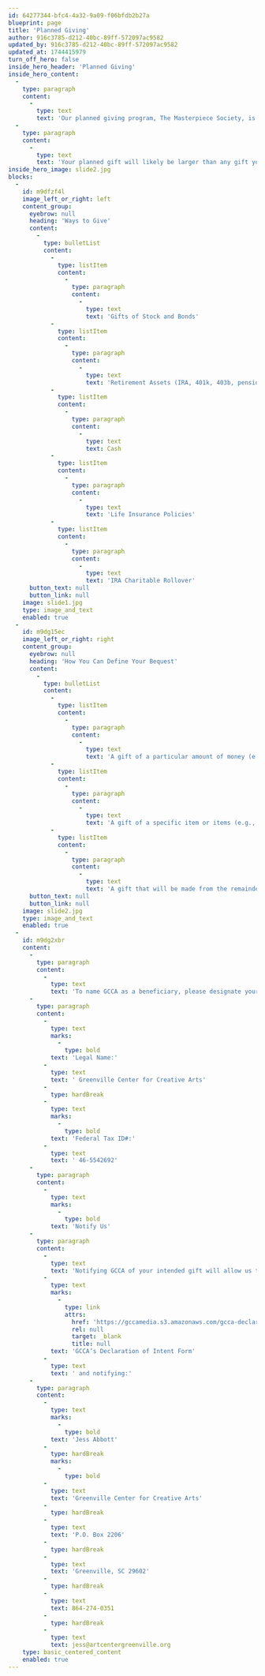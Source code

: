 ```yaml
---
id: 64277344-bfc4-4a32-9a09-f06bfdb2b27a
blueprint: page
title: 'Planned Giving'
author: 916c3785-d212-40bc-89ff-572097ac9582
updated_by: 916c3785-d212-40bc-89ff-572097ac9582
updated_at: 1744415979
turn_off_hero: false
inside_hero_header: 'Planned Giving'
inside_hero_content:
  -
    type: paragraph
    content:
      -
        type: text
        text: 'Our planned giving program, The Masterpiece Society, is a special group of donors who dream of making a difference beyond their lifetime. Consider joining this visionary group by including GCCA in your bequest or other estate plans. Your gift will make a lasting impact, creating life-changing arts experiences for many generations to come.'
  -
    type: paragraph
    content:
      -
        type: text
        text: 'Your planned gift will likely be larger than any gift you could make during your lifetime. The Masterpiece Society allows us to recognize your generosity now, for the incredible gift you will make later. You will keep control over your bequest assets should you need them during your lifetime, and you may modify your gift at any time, should your circumstances or desires change.'
inside_hero_image: slide2.jpg
blocks:
  -
    id: m9dfzf4l
    image_left_or_right: left
    content_group:
      eyebrow: null
      heading: 'Ways to Give'
      content:
        -
          type: bulletList
          content:
            -
              type: listItem
              content:
                -
                  type: paragraph
                  content:
                    -
                      type: text
                      text: 'Gifts of Stock and Bonds'
            -
              type: listItem
              content:
                -
                  type: paragraph
                  content:
                    -
                      type: text
                      text: 'Retirement Assets (IRA, 401k, 403b, pension, or other tax deferred plan)'
            -
              type: listItem
              content:
                -
                  type: paragraph
                  content:
                    -
                      type: text
                      text: Cash
            -
              type: listItem
              content:
                -
                  type: paragraph
                  content:
                    -
                      type: text
                      text: 'Life Insurance Policies'
            -
              type: listItem
              content:
                -
                  type: paragraph
                  content:
                    -
                      type: text
                      text: 'IRA Charitable Rollover'
      button_text: null
      button_link: null
    image: slide1.jpg
    type: image_and_text
    enabled: true
  -
    id: m9dg15ec
    image_left_or_right: right
    content_group:
      eyebrow: null
      heading: 'How You Can Define Your Bequest'
      content:
        -
          type: bulletList
          content:
            -
              type: listItem
              content:
                -
                  type: paragraph
                  content:
                    -
                      type: text
                      text: 'A gift of a particular amount of money (e.g., $250,000).'
            -
              type: listItem
              content:
                -
                  type: paragraph
                  content:
                    -
                      type: text
                      text: 'A gift of a specific item or items (e.g., 1,000 shares of ABC Corporation).'
            -
              type: listItem
              content:
                -
                  type: paragraph
                  content:
                    -
                      type: text
                      text: 'A gift that will be made from the remainder of your estate once all other bequests, debts, and taxes have been paid (e.g., you give 25% of the rest, residue, and remainder of your estate). Often called a “residuary bequest,” this approach assures that your family will be taken care of before your estate makes a bequest to GCCA.'
      button_text: null
      button_link: null
    image: slide2.jpg
    type: image_and_text
    enabled: true
  -
    id: m9dg2xbr
    content:
      -
        type: paragraph
        content:
          -
            type: text
            text: 'To name GCCA as a beneficiary, please designate your gift as follows:'
      -
        type: paragraph
        content:
          -
            type: text
            marks:
              -
                type: bold
            text: 'Legal Name:'
          -
            type: text
            text: ' Greenville Center for Creative Arts'
          -
            type: hardBreak
          -
            type: text
            marks:
              -
                type: bold
            text: 'Federal Tax ID#:'
          -
            type: text
            text: ' 46-5542692'
      -
        type: paragraph
        content:
          -
            type: text
            marks:
              -
                type: bold
            text: 'Notify Us'
      -
        type: paragraph
        content:
          -
            type: text
            text: 'Notifying GCCA of your intended gift will allow us to honor your wishes and ensure that we maximize your gift’s impact. Please let us know your wishes by completing '
          -
            type: text
            marks:
              -
                type: link
                attrs:
                  href: 'https://gccamedia.s3.amazonaws.com/gcca-declaration-of-intent-form.pdf'
                  rel: null
                  target: _blank
                  title: null
            text: 'GCCA’s Declaration of Intent Form'
          -
            type: text
            text: ' and notifying:'
      -
        type: paragraph
        content:
          -
            type: text
            marks:
              -
                type: bold
            text: 'Jess Abbott'
          -
            type: hardBreak
            marks:
              -
                type: bold
          -
            type: text
            text: 'Greenville Center for Creative Arts'
          -
            type: hardBreak
          -
            type: text
            text: 'P.O. Box 2206'
          -
            type: hardBreak
          -
            type: text
            text: 'Greenville, SC 29602'
          -
            type: hardBreak
          -
            type: text
            text: 864-274-0351
          -
            type: hardBreak
          -
            type: text
            text: jess@artcentergreenville.org
    type: basic_centered_content
    enabled: true
---
```

